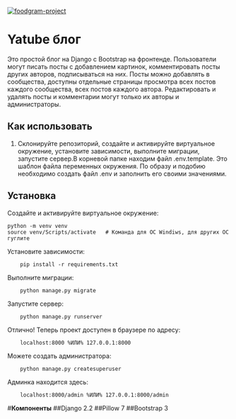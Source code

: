 [![foodgram-project](https://github.com/Denisscore/foodgram-project/workflows/foodgram/badge.svg)](https://github.com/Denisscore/foodgram-project/actions)

# **Yatube блог**

Это простой блог на Django с Bootstrap на фронтенде. Пользователи могут писать посты с добавлением картинок, 
комментировать посты других авторов, подписываться на них. Посты можно добавлять в сообщества, 
доступны отдельные страницы просмотра всех постов каждого сообщества, всех постов каждого автора. 
Редактировать и удалять посты и комментарии могут только их авторы и администраторы.

## Как использовать

1.  Склонируйте репозиторий, создайте и активируйте виртуальное окружение, установите зависимости, 
выполните миграции, 
запустите сервер.В корневой папке находим файл .env.template. 
Это шаблон файла переменных окружения. По образу и подобию необходимо создать файл .env и заполнить его своими значениями.


## Установка
Создайте и активируйте виртуальное окружение:

    python -m venv venv
    source venv/Scripts/activate   # Команда для ОС Windiws, для других ОС гуглите

Установите зависимости:

        pip install -r requirements.txt

Выполните миграции:

        python manage.py migrate

Запустите сервер:

        python manage.py runserver

Отлично! Теперь проект доступен в браузере по адресу:

        localhost:8000 %ИЛИ% 127.0.0.1:8000

Можете создать администратора:

        python manage.py createsuperuser

Админка находится здесь:
        
        localhost:8000/admin %ИЛИ% 127.0.0.1:8000/admin
        
        
#**Компоненты**
 ##Django 2.2
 ##Pillow 7
 ##Bootstrap 3
